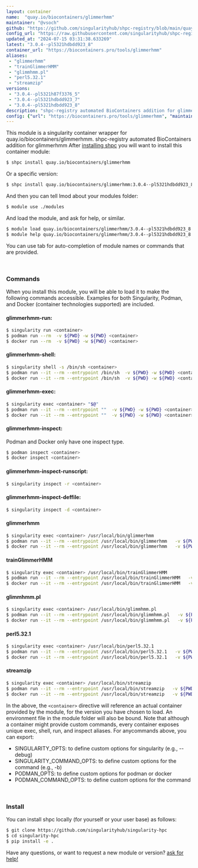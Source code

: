 ```yaml
---
layout: container
name:  "quay.io/biocontainers/glimmerhmm"
maintainer: "@vsoch"
github: "https://github.com/singularityhub/shpc-registry/blob/main/quay.io/biocontainers/glimmerhmm/container.yaml"
config_url: "https://raw.githubusercontent.com/singularityhub/shpc-registry/main/quay.io/biocontainers/glimmerhmm/container.yaml"
updated_at: "2024-07-15 03:31:38.633269"
latest: "3.0.4--pl5321hdbdd923_8"
container_url: "https://biocontainers.pro/tools/glimmerhmm"
aliases:
 - "glimmerhmm"
 - "trainGlimmerHMM"
 - "glimmhmm.pl"
 - "perl5.32.1"
 - "streamzip"
versions:
 - "3.0.4--pl5321h87f3376_5"
 - "3.0.4--pl5321hdbdd923_7"
 - "3.0.4--pl5321hdbdd923_8"
description: "shpc-registry automated BioContainers addition for glimmerhmm"
config: {"url": "https://biocontainers.pro/tools/glimmerhmm", "maintainer": "@vsoch", "description": "shpc-registry automated BioContainers addition for glimmerhmm", "latest": {"3.0.4--pl5321hdbdd923_8": "sha256:c3dd7ed64c7ca437dd1847ae0a36d598a62f1317eee2a3e61ce9bfe24028db27"}, "tags": {"3.0.4--pl5321h87f3376_5": "sha256:efcb52d8586dffdd54c001570ef0e660fba5168d74c4d2cf90930f8a85733281", "3.0.4--pl5321hdbdd923_7": "sha256:fe4682a91e09f6c74befa2873fde98d780561921acd14306bfdbbed5c52ccee6", "3.0.4--pl5321hdbdd923_8": "sha256:c3dd7ed64c7ca437dd1847ae0a36d598a62f1317eee2a3e61ce9bfe24028db27"}, "docker": "quay.io/biocontainers/glimmerhmm", "aliases": {"glimmerhmm": "/usr/local/bin/glimmerhmm", "trainGlimmerHMM": "/usr/local/bin/trainGlimmerHMM", "glimmhmm.pl": "/usr/local/bin/glimmhmm.pl", "perl5.32.1": "/usr/local/bin/perl5.32.1", "streamzip": "/usr/local/bin/streamzip"}}
---
```


This module is a singularity container wrapper for quay.io/biocontainers/glimmerhmm.
shpc-registry automated BioContainers addition for glimmerhmm
After [installing shpc](#install) you will want to install this container module:


```bash
$ shpc install quay.io/biocontainers/glimmerhmm
```

Or a specific version:

```bash
$ shpc install quay.io/biocontainers/glimmerhmm:3.0.4--pl5321hdbdd923_8
```

And then you can tell lmod about your modules folder:

```bash
$ module use ./modules
```

And load the module, and ask for help, or similar.

```bash
$ module load quay.io/biocontainers/glimmerhmm/3.0.4--pl5321hdbdd923_8
$ module help quay.io/biocontainers/glimmerhmm/3.0.4--pl5321hdbdd923_8
```

You can use tab for auto-completion of module names or commands that are provided.

<br>

### Commands

When you install this module, you will be able to load it to make the following commands accessible.
Examples for both Singularity, Podman, and Docker (container technologies supported) are included.

#### glimmerhmm-run:

```bash
$ singularity run <container>
$ podman run --rm  -v ${PWD} -w ${PWD} <container>
$ docker run --rm  -v ${PWD} -w ${PWD} <container>
```

#### glimmerhmm-shell:

```bash
$ singularity shell -s /bin/sh <container>
$ podman run --it --rm --entrypoint /bin/sh  -v ${PWD} -w ${PWD} <container>
$ docker run --it --rm --entrypoint /bin/sh  -v ${PWD} -w ${PWD} <container>
```

#### glimmerhmm-exec:

```bash
$ singularity exec <container> "$@"
$ podman run --it --rm --entrypoint ""  -v ${PWD} -w ${PWD} <container> "$@"
$ docker run --it --rm --entrypoint ""  -v ${PWD} -w ${PWD} <container> "$@"
```

#### glimmerhmm-inspect:

Podman and Docker only have one inspect type.

```bash
$ podman inspect <container>
$ docker inspect <container>
```

#### glimmerhmm-inspect-runscript:

```bash
$ singularity inspect -r <container>
```

#### glimmerhmm-inspect-deffile:

```bash
$ singularity inspect -d <container>
```


#### glimmerhmm

```bash
$ singularity exec <container> /usr/local/bin/glimmerhmm
$ podman run --it --rm --entrypoint /usr/local/bin/glimmerhmm   -v ${PWD} -w ${PWD} <container> -c " $@"
$ docker run --it --rm --entrypoint /usr/local/bin/glimmerhmm   -v ${PWD} -w ${PWD} <container> -c " $@"
```


#### trainGlimmerHMM

```bash
$ singularity exec <container> /usr/local/bin/trainGlimmerHMM
$ podman run --it --rm --entrypoint /usr/local/bin/trainGlimmerHMM   -v ${PWD} -w ${PWD} <container> -c " $@"
$ docker run --it --rm --entrypoint /usr/local/bin/trainGlimmerHMM   -v ${PWD} -w ${PWD} <container> -c " $@"
```


#### glimmhmm.pl

```bash
$ singularity exec <container> /usr/local/bin/glimmhmm.pl
$ podman run --it --rm --entrypoint /usr/local/bin/glimmhmm.pl   -v ${PWD} -w ${PWD} <container> -c " $@"
$ docker run --it --rm --entrypoint /usr/local/bin/glimmhmm.pl   -v ${PWD} -w ${PWD} <container> -c " $@"
```


#### perl5.32.1

```bash
$ singularity exec <container> /usr/local/bin/perl5.32.1
$ podman run --it --rm --entrypoint /usr/local/bin/perl5.32.1   -v ${PWD} -w ${PWD} <container> -c " $@"
$ docker run --it --rm --entrypoint /usr/local/bin/perl5.32.1   -v ${PWD} -w ${PWD} <container> -c " $@"
```


#### streamzip

```bash
$ singularity exec <container> /usr/local/bin/streamzip
$ podman run --it --rm --entrypoint /usr/local/bin/streamzip   -v ${PWD} -w ${PWD} <container> -c " $@"
$ docker run --it --rm --entrypoint /usr/local/bin/streamzip   -v ${PWD} -w ${PWD} <container> -c " $@"
```



In the above, the `<container>` directive will reference an actual container provided
by the module, for the version you have chosen to load. An environment file in the
module folder will also be bound. Note that although a container
might provide custom commands, every container exposes unique exec, shell, run, and
inspect aliases. For anycommands above, you can export:

 - SINGULARITY_OPTS: to define custom options for singularity (e.g., --debug)
 - SINGULARITY_COMMAND_OPTS: to define custom options for the command (e.g., -b)
 - PODMAN_OPTS: to define custom options for podman or docker
 - PODMAN_COMMAND_OPTS: to define custom options for the command

<br>

### Install

You can install shpc locally (for yourself or your user base) as follows:

```bash
$ git clone https://github.com/singularityhub/singularity-hpc
$ cd singularity-hpc
$ pip install -e .
```

Have any questions, or want to request a new module or version? [ask for help!](https://github.com/singularityhub/singularity-hpc/issues)